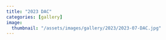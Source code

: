 ```yaml
---
title: "2023 DAC"
categories: [gallery]
image:
  thumbnail: "/assets/images/gallery/2023/2023-07-DAC.jpg"
---
```

